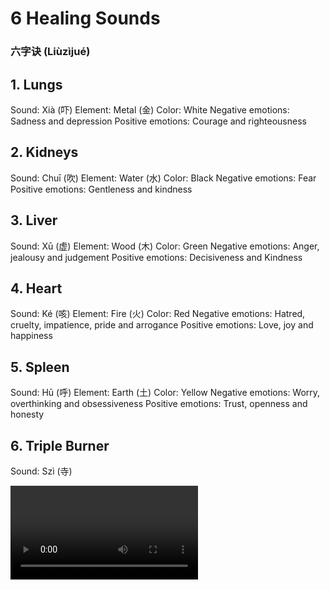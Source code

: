 # 6 Healing Sounds
### 六字诀 (Liùzìjué)

## 1. Lungs
Sound: Xià (吓)
Element: Metal (金)
Color: White
Negative emotions: Sadness and depression
Positive emotions: Courage and righteousness

## 2. Kidneys
Sound: Chuī (吹)
Element: Water (水)
Color: Black
Negative emotions: Fear
Positive emotions: Gentleness and kindness

## 3. Liver
Sound: Xū (虚)
Element: Wood (木)
Color: Green
Negative emotions: Anger, jealousy and judgement
Positive emotions: Decisiveness and Kindness

## 4. Heart
Sound: Ké (咳)
Element: Fire (火)
Color: Red
Negative emotions: Hatred, cruelty, impatience, pride and arrogance
Positive emotions: Love, joy and happiness

## 5. Spleen
Sound: Hū (呼)
Element: Earth (土)
Color: Yellow
Negative emotions: Worry, overthinking and obsessiveness
Positive emotions: Trust, openness and honesty

## 6. Triple Burner
Sound: Szì (寺)

![6 healing sounds video](https://wujiquan.sgp1.digitaloceanspaces.com/Qigong/Wujiquan-six-healing-sounds.mp4)
